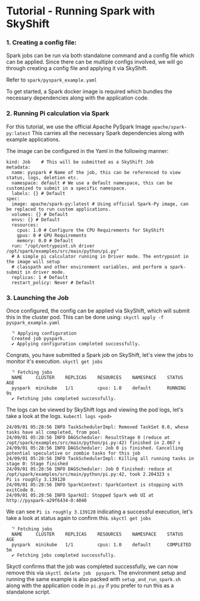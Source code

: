 # Tutorial - Running Spark with SkyShift

### 1. Creating a config file:

Spark jobs can be run via both standalone command and a config file which can be applied.
Since there can be multiple configs involved, we will go through creating a config file and 
applying it via SkyShift.

Refer to `spark/pyspark_example.yaml`

To get started, a Spark docker image is required which bundles the necessary dependencies
along with the application code.

### 2. Running Pi calculation via Spark

For this tutorial, we use the official Apache PySpark Image `apache/spark-py:latest`
This carries all the necessary Spark dependencies along with example applications.

The image can be configured in the Yaml in the following manner:

```
kind: Job    # This will be submitted as a SkyShift Job
metadata:
  name: pyspark # Name of the job, this can be referenced to view status, logs, deletion etc.
  namespace: default # We use a default namespace, this can be customized to submit in a specific namespace.
  labels: {} # Default
spec:
  image: apache/spark-py:latest # Using official Spark-Py image, can be replaced to run custom applications.
  volumes: {} # Default
  envs: {} # Default
  resources:
    cpus: 1.0 # Configure the CPU Requirements for SkyShift
    gpus: 0 # GPU Requirements
    memory: 0.0 # Default
  run: "/opt/entrypoint.sh driver /opt/spark/examples/src/main/python/pi.py" 
  # A simple pi calculator running in Driver mode. The entrypoint in the image will setup
  # classpath and other environment variables, and perform a spark-submit in driver mode.
  replicas: 1 # Default
  restart_policy: Never # Default
```

### 3. Launching the Job

Once configured, the config can be applied via SkyShift, which will submit this in the cluster pod.
This can be done using: `skyctl apply -f pyspark_example.yaml`

```
  ⠙ Applying configuration
  Created job pyspark.
  ✔ Applying configuration completed successfully.
```

Congrats, you have submitted a Spark job on SkyShift, let's view the jobs to monitor it's execution.
`skyctl get jobs`

```
  ⠙ Fetching jobs
  NAME     CLUSTER    REPLICAS    RESOURCES    NAMESPACE    STATUS    AGE
  pyspark  minikube   1/1         cpus: 1.0    default      RUNNING   9s
  ✔ Fetching jobs completed successfully.
```

The logs can be viewed by SkyShift logs and viewing the pod logs, let's take a look at the logs.
`kubectl logs <pod>`

```
24/09/01 05:28:56 INFO TaskSchedulerImpl: Removed TaskSet 0.0, whose tasks have all completed, from pool 
24/09/01 05:28:56 INFO DAGScheduler: ResultStage 0 (reduce at /opt/spark/examples/src/main/python/pi.py:42) finished in 2.067 s
24/09/01 05:28:56 INFO DAGScheduler: Job 0 is finished. Cancelling potential speculative or zombie tasks for this job
24/09/01 05:28:56 INFO TaskSchedulerImpl: Killing all running tasks in stage 0: Stage finished
24/09/01 05:28:56 INFO DAGScheduler: Job 0 finished: reduce at /opt/spark/examples/src/main/python/pi.py:42, took 2.204323 s
Pi is roughly 3.139120
24/09/01 05:28:56 INFO SparkContext: SparkContext is stopping with exitCode 0.
24/09/01 05:28:56 INFO SparkUI: Stopped Spark web UI at http://pyspark-a29f6434-0:4040
```

We can see `Pi is roughly 3.139120` indicating a successful execution, let's take a look at status again to confirm this.
`skyctl get jobs`

```
  ⠙ Fetching jobs
  NAME     CLUSTER    REPLICAS    RESOURCES    NAMESPACE    STATUS     AGE
  pyspark  minikube   1/1         cpus: 1.0    default      COMPLETED  5m
  ✔ Fetching jobs completed successfully.
```

Skyctl confirms that the job was completed successfully, we can now remove this via `skyctl delete job  pyspark`.
The environment setup and running the same example is also packed with `setup_and_run_spark.sh` along with the 
application code in `pi.py` if you prefer to run this as a standalone script.
